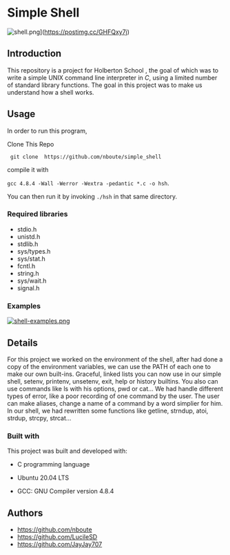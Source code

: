 # Simple Shell
![shell.png](https://i.postimg.cc/zXMc5wT4/shell.png)](https://postimg.cc/GHFQxy7j)
## Introduction
This repository is a project for Holberton School , the goal of which was to write a simple UNIX command line interpreter in *C*, using a limited number of standard library functions. The goal in this project was to make us understand how a shell works.

## Usage 
In order to run this program, 

Clone This Repo

`` git clone  https://github.com/nboute/simple_shell``

compile it with  

`gcc 4.8.4 -Wall -Werror -Wextra -pedantic *.c -o hsh`.  

You can then run it by invoking `./hsh` in that same directory.

### Required libraries

- stdio.h
- unistd.h
- stdlib.h
- sys/types.h
- sys/stat.h
- fcntl.h
- string.h
- sys/wait.h
- signal.h

### Examples

[![shell-examples.png](https://i.postimg.cc/Jzyj5d40/shell-examples.png)](https://postimg.cc/NKcygDXv)

## Details

For this project we worked on the environment of the shell, after had done a copy of the environment variables, we can use the PATH of each one to make our own built-ins.
Graceful, linked lists you can now use in our simple shell, setenv, printenv, unsetenv, exit, help or history builtins.
You also can use commands like ls with his options, pwd or cat…
We had handle different types of error, like a poor recording of one command by the user.
The user can make aliases, change a name of a command by a word simplier for him.
In our shell, we had rewritten some functions like getline, strndup, atoi, strdup, strcpy, strcat…

### Built with
This project was built and developed with:

- C programming language

- Ubuntu 20.04 LTS

- GCC: GNU Compiler version 4.8.4

## Authors
- https://github.com/nboute
- https://github.com/LucileSD
- https://github.com/JayJay707
